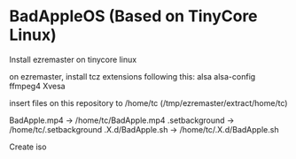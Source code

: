 # BadAppleOS (Based on TinyCore Linux)
Install ezremaster on tinycore linux

on ezremaster, install tcz extensions following this:
alsa
alsa-config
ffmpeg4
Xvesa

insert files on this repository to /home/tc (/tmp/ezremaster/extract/home/tc)

BadApple.mp4 -> /home/tc/BadApple.mp4
.setbackground -> /home/tc/.setbackground
.X.d/BadApple.sh -> /home/tc/.X.d/BadApple.sh


Create iso